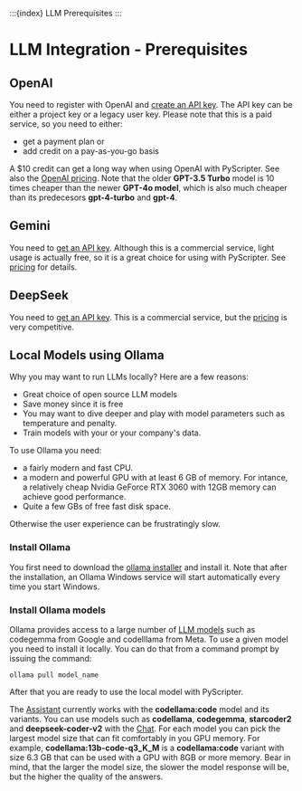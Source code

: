:::{index} LLM Prerequisites
:::

# LLM Integration - Prerequisites

## OpenAI

You need to register with OpenAI and [create an API key](https://platform.openai.com/api-keys).
The API key can be either a project key or a legacy user key.  Please note that this is a paid 
service, so you need to either:
- get a payment plan or
- add credit on a pay-as-you-go basis

A $10 credit can get a long way when using OpenAI with PyScripter.  See also the 
[OpenAI pricing](https://openai.com/api/pricing/).  Note that the older **GPT-3.5 Turbo** 
model is 10 times cheaper than the newer **GPT-4o model**, which is also much cheaper than its 
predecesors **gpt-4-turbo** and **gpt-4**.

## Gemini

You need to [get an API key](https://aistudio.google.com/app/apikey).  Although this is a 
commercial service, light usage is actually free, so it is a great choice for using  with
PyScripter.  See [pricing](https://ai.google.dev/pricing) for details.

## DeepSeek

You need to [get an API key](https://platform.deepseek.com/api_keys).  This is a 
commercial service, but the [pricing](https://api-docs.deepseek.com/quick_start/pricing) 
is very competitive.

## Local Models using Ollama

Why you may want to run LLMs locally? Here are a few reasons:

- Great choice of open source LLM models
- Save money since it is free
- You may want to dive deeper and play with model parameters such as temperature and penalty.
- Train models with your or your company's data.

To use Ollama you need:

- a fairly modern and fast CPU.
- a modern and powerful GPU with at least 6 GB of memory. For intance, a relatively cheap Nvidia
  GeForce RTX 3060 with 12GB memory can achieve good performance.
- Quite a few GBs of free fast disk space.

Otherwise the user experience can be frustratingly slow.  

### Install Ollama

You first need to download the [ollama installer](https://ollama.com/download/OllamaSetup.exe) 
and install it. Note that after the installation, an Ollama Windows service will start automatically every time you start Windows.

### Install Ollama models

Ollama provides access to a large number of [LLM models](https://ollama.com/library) 
such as codegemma from Google and codelllama from Meta.  To use a given 
model you need to install it locally.  You can do that from a command prompt by 
issuing the command:

```
ollama pull model_name
```
After that you are ready to use the local model with PyScripter.

The [Assistant](assistant) currently works with the **codellama:code** model and its variants. 
You can use models such as **codellama**, **codegemma**, **starcoder2** and **deepseek-coder-v2**
with the [Chat](chatwindow). For each model you can pick the largest model size that can fit 
comfortably in you GPU memory.  For example, **codellama:13b-code-q3_K_M** is a 
**codellama:code** variant with size 6.3 GB that can be used with a GPU with 
8GB or more memory.  Bear in mind, that the larger the model size, the slower the model response will be, but the higher the quality of the answers.

